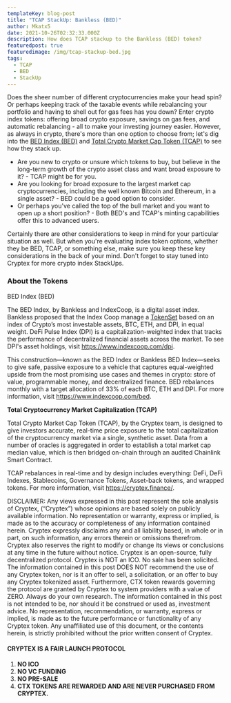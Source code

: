 ```yaml
---
templateKey: blog-post
title: "TCAP StackUp: Bankless (BED)"
author: Mkatx5
date: 2021-10-26T02:32:33.000Z
description: How does TCAP stackup to the Bankless (BED) token?
featuredpost: true
featuredimage: /img/tcap-stackup-bed.jpg
tags:
  - TCAP
  - BED
  - StackUp
---
```

Does the sheer number of different cryptocurrencies make your head spin? Or perhaps keeping track of the taxable events while rebalancing your portfolio and having to shell out for gas fees has you down? Enter crypto index tokens: offering broad crypto exposure, savings on gas fees, and automatic rebalancing - all to make your investing journey easier. However, as always in crypto, there's more than one option to choose from; let's dig into the [BED Index (BED)](https://www.indexcoop.com/) and [Total Crypto Market Cap Token (TCAP)](https://cryptex.finance/) to see how they stack up.



* Are you new to crypto or unsure which tokens to buy, but believe in the long-term growth of the crypto asset class and want broad exposure to it? - TCAP might be for you.
* Are you looking for broad exposure to the largest market cap cryptocurrencies, including the well known Bitcoin and Ethereum, in a single asset? - BED could be a good option to consider.
* Or perhaps you've called the top of the bull market and you want to open up a short position? - Both BED's and TCAP's minting capabilities offer this to advanced users.

Certainly there are other considerations to keep in mind for your particular situation as well. But when you're evaluating index token options, whether they be BED, TCAP, or something else, make sure you keep these key considerations in the back of your mind. Don't forget to stay tuned into Cryptex for more crypto index StackUps.

### About the Tokens

BED Index (BED)

The BED Index, by Bankless and IndexCoop, is a digital asset index. Bankless proposed that the Index Coop manage a [TokenSet](https://www.tokensets.com/) based on an index of Crypto’s most investable assets, BTC, ETH, and DPI, in equal weight. DeFi Pulse Index (DPI) is a capitalization-weighted index that tracks the performance of decentralized financial assets across the market. To see DPI's asset holdings, visit [](https://www.indexcoop.com/dpi)<https://www.indexcoop.com/dpi>.

This construction—known as the BED Index or Bankless BED Index—seeks to give safe, passive exposure to a vehicle that captures equal-weighted upside from the most promising use cases and themes in crypto: store of value, programmable money, and decentralized finance. BED rebalances monthly with a target allocation of 33% of each BTC, ETH and DPI. For more information, visit [](https://www.indexcoop.com/bed)<https://www.indexcoop.com/bed>.

**Total Cryptocurrency Market Capitalization (TCAP)**

Total Crypto Market Cap Token (TCAP), by the Cryptex team, is designed to give investors accurate, real-time price exposure to the total capitalization of the cryptocurrency market via a single, synthetic asset. Data from a number of oracles is aggregated in order to establish a total market cap median value, which is then bridged on-chain through an audited Chainlink Smart Contract.

TCAP rebalances in real-time and by design includes everything: DeFi, DeFi Indexes, Stablecoins, Governance Tokens, Asset-back tokens, and wrapped tokens. For more information, visit [](https://cryptex.finance/)<https://cryptex.finance/>.

DISCLAIMER: Any views expressed in this post represent the sole analysis of Cryptex, (“Cryptex”) whose opinions are based solely on publicly available information. No representation or warranty, express or implied, is made as to the accuracy or completeness of any information contained herein. Cryptex expressly disclaims any and all liability based, in whole or in part, on such information, any errors therein or omissions therefrom. Cryptex also reserves the right to modify or change its views or conclusions at any time in the future without notice. Cryptex is an open-source, fully decentralized protocol. Cryptex is NOT an ICO. No sale has been solicited. The information contained in this post DOES NOT recommend the use of any Cryptex token, nor is it an offer to sell, a solicitation, or an offer to buy any Cryptex tokenized asset. Furthermore, CTX token rewards governing the protocol are granted by Cryptex to system providers with a value of ZERO. Always do your own research. The information contained in this post is not intended to be, nor should it be construed or used as, investment advice. No representation, recommendation, or warranty, express or implied, is made as to the future performance or functionality of any Cryptex token. Any unaffiliated use of this document, or the contents herein, is strictly prohibited without the prior written consent of Cryptex.

#### CRYPTEX IS A FAIR LAUNCH PROTOCOL

1. **NO ICO**
2. **NO VC FUNDING**
3. **NO PRE-SALE**
4. **CTX TOKENS ARE REWARDED AND ARE NEVER PURCHASED FROM CRYPTEX.**